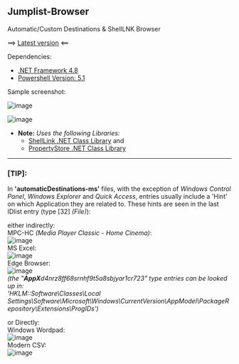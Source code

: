 ## Jumplist-Browser
Automatic/Custom Destinations &amp; ShellLNK Browser

==> [Latest version](https://github.com/kacos2000/Jumplist-Browser/releases/latest) <==

Dependencies: 
- [.NET Framework 4.8](https://dotnet.microsoft.com/en-us/download/dotnet-framework/net48)
- [Powershell Version:  5.1](https://docs.microsoft.com/en-us/powershell/scripting/windows-powershell/install/windows-powershell-system-requirements?view=powershell-5.1)

Sample screenshot:

![image](https://user-images.githubusercontent.com/11378310/202876263-879be3c9-fc74-438e-b661-8e69347a4717.png)

![image](https://user-images.githubusercontent.com/11378310/212580495-e4c6afe8-68a3-4504-b831-b92c1728b36a.png)

- **Note:** *Uses the following Libraries:*
   - [ShellLink .NET Class Library](https://github.com/securifybv/ShellLink) and
   - [PropertyStore .NET Class Library](https://github.com/securifybv/PropertyStore)

---------------------------------------------------------------------------------------------------------------

### [TIP]:
In **'automaticDestinations-ms'** files, with the exception of *Windows Control Panel*, *Windows Explorer* and *Quick Access*, 
entries usually include a 'Hint' on which Application they are related to. 
These hints are seen in the last IDlist entry (type [32] *(File)*):

either indirectly: <br>
MPC-HC *(Media Player Classic - Home Cinema)*:<br>
![image](https://user-images.githubusercontent.com/11378310/219865398-65ceda89-8e6c-4a53-9f20-228d1fda0458.png)<br>
MS Excel:<br>
![image](https://user-images.githubusercontent.com/11378310/219865245-1f6203be-08df-4499-bb70-27b13ce87ab1.png)<br>
Edge Browser:<br>
![image](https://user-images.githubusercontent.com/11378310/219864945-70219bcd-a189-45ab-bf87-55b0a24dcece.png)<br>
*(the "**AppX**d4nrz8ff68srnhf9t5a8sbjyar1cr723" type entries can be looked up in:<br>
'HKLM::Software\Classes\Local Settings\Software\Microsoft\Windows\CurrentVersion\AppModel\PackageRepository\Extensions\ProgIDs')*

or Directly:<br>
Windows Wordpad:<br>
![image](https://user-images.githubusercontent.com/11378310/219865461-223076e7-4195-4089-97e3-6a8b00baa5bd.png)<br>
Modern CSV:<br>
![image](https://user-images.githubusercontent.com/11378310/219865578-234ea46d-0ac0-4fca-afaa-64a870501137.png)





